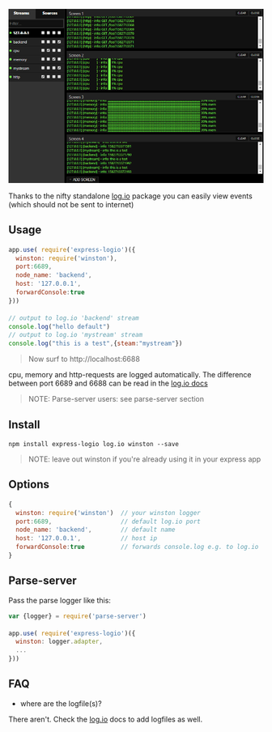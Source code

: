 ![](https://github.com/coderofsalvation/express-logio/raw/master/screenshot.gif)

Thanks to the nifty standalone [log.io](https://npmjs.com/log.io) package you can easily view events (which should not be sent to internet)

## Usage

```javascript
app.use( require('express-logio')({
  winston: require('winston'),
  port:6689,
  node_name: 'backend',
  host: '127.0.0.1',
  forwardConsole:true
}))

// output to log.io 'backend' stream
console.log("hello default")
// output to log.io 'mystream' stream
console.log("this is a test",{steam:"mystream"})
```

> Now surf to http://localhost:6688

cpu, memory and http-requests are logged automatically.
The difference between port 6689 and 6688 can be read  in the [log.io docs](https://npmjs.com/log.io)

> NOTE: Parse-server users: see parse-server section

## Install

    npm install express-logio log.io winston --save

> NOTE: leave out winston if you're already using it in your express app

## Options

```javascript
{
  winston: require('winston')  // your winston logger
  port:6689,                   // default log.io port
  node_name: 'backend',        // default name
  host: '127.0.0.1',           // host ip
  forwardConsole:true          // forwards console.log e.g. to log.io
}
```


## Parse-server

Pass the parse logger like this:

```javascript
var {logger} = require('parse-server')

app.use( require('express-logio')({
  winston: logger.adapter,
  ...
}))
```

## FAQ

* where are the logfile(s)?

There aren't.
Check the [log.io](https://npmjs.com/log.io) docs to add logfiles as well.